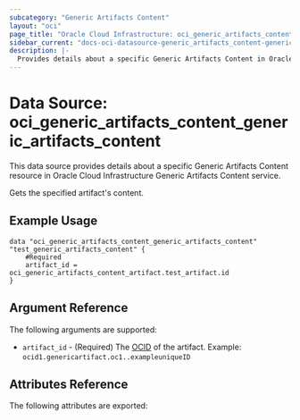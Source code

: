 ```yaml
---
subcategory: "Generic Artifacts Content"
layout: "oci"
page_title: "Oracle Cloud Infrastructure: oci_generic_artifacts_content_generic_artifacts_content"
sidebar_current: "docs-oci-datasource-generic_artifacts_content-generic_artifacts_content"
description: |-
  Provides details about a specific Generic Artifacts Content in Oracle Cloud Infrastructure Generic Artifacts Content service
---
```


# Data Source: oci_generic_artifacts_content_generic_artifacts_content
This data source provides details about a specific Generic Artifacts Content resource in Oracle Cloud Infrastructure Generic Artifacts Content service.

Gets the specified artifact's content.

## Example Usage

```hcl
data "oci_generic_artifacts_content_generic_artifacts_content" "test_generic_artifacts_content" {
	#Required
	artifact_id = oci_generic_artifacts_content_artifact.test_artifact.id
}
```

## Argument Reference

The following arguments are supported:

* `artifact_id` - (Required) The [OCID](https://docs.cloud.oracle.com/iaas/Content/General/Concepts/identifiers.htm) of the artifact.  Example: `ocid1.genericartifact.oc1..exampleuniqueID` 


## Attributes Reference

The following attributes are exported:


